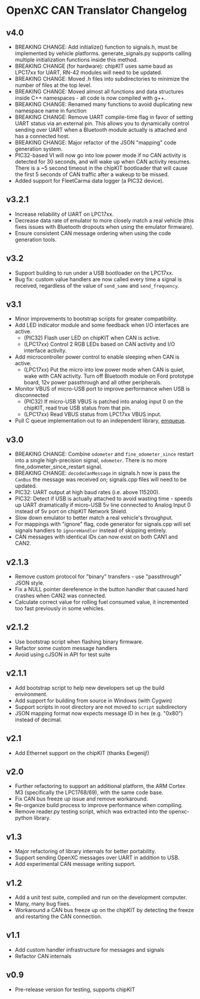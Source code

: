 # OpenXC CAN Translator Changelog

## v4.0

* BREAKING CHANGE: Add initialize() function to signals.h, must be
  implemented by vehicle platforms. generate_signals.py supports calling
  multiple initialization functions inside this method.
* BREAKING CHANGE (for hardware): chipKIT uses same baud as LPC17xx for UART,
  RN-42 modules will need to be updated.
* BREAKING CHANGE: Moved .h files into subdirectories to minimize the number of
  files at the top level.
* BREAKING CHANGE: Moved almost all functions and data structures inside C++
  namespaces - all code is now compiled with g++.
* BREAKING CHANGE: Renamed many functions to avoid duplicating new namespace
  name in function
* BREAKING CHANGE: Remove UART compile-time flag in favor of setting UART status
  via an external pin. This allows you to dynamically control sending over UART
  when a Bluetooth module actually is attached and has a connected host.
* BREAKING CHANGE: Major refactor of the JSON "mapping" code generation system.
* PIC32-based VI will now go into low power mode if no CAN activity is detected
  for 30 seconds, and will wake up when CAN activity resumes. There is a ~5
  second timeout in the chipKIT bootloader that will cause the first 5 seconds
  of CAN traffic after a wakeup to be missed.
* Added support for FleetCarma data logger (a PIC32 device).

## v3.2.1

* Increase reliability of UART on LPC17xx.
* Decrease data rate of emulator to more closely match a real vehicle (this
  fixes issues with Bluetooth dropouts when using the emulator firmware).
* Ensure consistent CAN message ordering when using the code generation tools.

## v3.2

* Support building to run under a USB bootloader on the LPC17xx.
* Bug fix: custom value handlers are now called every time a signal is received,
  regardless of the value of `send_same` and `send_frequency`.

## v3.1

* Minor improvements to bootstrap scripts for greater compatibility.
* Add LED indicator module and some feedback when I/O interfaces are active.
  * (PIC32) Flash user LED on chipKIT when CAN is active.
  * (LPC17xx) Control 2 RGB LEDs based on CAN activity and I/O interface
    activity.
* Add microcontroller power control to enable sleeping when CAN is active.
  * (LPC17xx) Put the micro into low power mode when CAN is quiet, wake with CAN
    activity. Turn off Bluetooth module on Ford prototype board, 12v power
    passthrough and all other peripherals.
* Monitor VBUS of micro-USB port to improve performance when USB is disconnected
  * (PIC32) If micro-USB VBUS is patched into analog input 0 on the chipKIT,
    read true USB status from that pin.
  * (LPC17xx) Read VBUS status from LPC17xx VBUS input.
* Pull C queue implementation out to an independent library,
  [emqueue](https://github.com/openxc/emqueue).

## v3.0

* BREAKING CHANGE: Combine `odometer` and `fine_odometer_since` restart into a
  single high-precision signal, `odometer`. There is no more
  fine_odometer_since_restart signal.
* BREAKING CHANGE: `decodeCanMessage` in signals.h now is pass the `CanBus` the
  message was received on; signals.cpp files will need to be updated.
* PIC32: UART output at high baud rates (i.e. above 115200).
* PIC32: Detect if USB is actually attached to avoid wasting time - speeds up
  UART dramatically if micro-USB 5v line connected to Analog Input 0 instead of
  5v port on chipKIT Network Shield.
* Slow down emulator to better match a real vehicle's throughput.
* For mappings with "ignore" flag, code generator for signals.cpp will set
  signals handlers to `ignoreHandler` instead of skipping entirely.
* CAN messages with identical IDs can now exist on both CAN1 and CAN2.

## v2.1.3

* Remove custom protocol for "binary" transfers - use "passthrough" JSON style.
* Fix a NULL pointer dereference in the button handler that caused hard crashes
  when CAN2 was connected.
* Calculate correct value for rolling fuel consumed value, it incremented too
  fast previously in some vehicles.

## v2.1.2

* Use bootstrap script when flashing binary firmware.
* Refactor some custom message handlers
* Avoid using cJSON in API for test suite

## v2.1.1

* Add bootstrap script to help new developers set up the build environment.
* Add support for building from source in Windows (with Cygwin)
* Support scripts in root directory are not moved to `script` subdirectory
* JSON mapping format now expects message ID in hex (e.g. "0x80") instead of
  decimal.

## v2.1

* Add Ethernet support on the chipKIT (thanks Ewgenij!)

## v2.0

* Further refactoring to support an additional platform, the ARM Cortex M3
  (specifically the LPC1768/69), with the same code base.
* Fix CAN bus freeze up issue and remove workaround.
* Re-organize build process to improve performance when compiling.
* Remove reader.py testing script, which was extracted into the openxc-python
  library.

## v1.3

* Major refactoring of library internals for better portability.
* Support sending OpenXC messages over UART in addition to USB.
* Add experimental CAN message writing support.

## v1.2

* Add a unit test suite, compiled and run on the development computer.
* Many, many bug fixes.
* Workaround a CAN bus freeze up on the chipKIT by detecting the freeze and
  restarting the CAN connection.

## v1.1

* Add custom handler infrastructure for messages and signals
* Refactor CAN internals

## v0.9
* Pre-release version for testing, supports chipKIT
